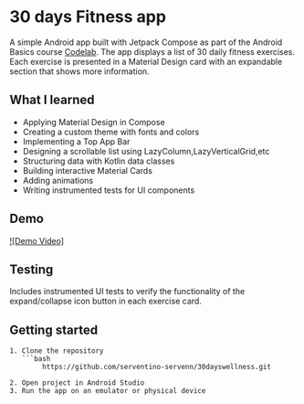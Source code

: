 # 30 days Fitness app
A simple Android app built with Jetpack Compose as part of the Android Basics course [Codelab](https://developer.android.com/courses/pathways/android-basics-compose-unit-3-pathway-3).
The app displays a list of 30 daily fitness exercises. Each exercise is presented in a Material Design card with an expandable section that shows more information.

## What I learned
- Applying Material Design in Compose
- Creating a custom theme with fonts and colors
- Implementing a Top App Bar
- Designing a scrollable list using LazyColumn,LazyVerticalGrid,etc
- Structuring data with Kotlin data classes
- Building interactive Material Cards
- Adding animations 
- Writing instrumented tests for UI components

## Demo
[![Demo Video]](file:///Users/serventinomuyndong/Downloads/demo.webm)

## Testing
Includes instrumented UI tests to verify the functionality of the expand/collapse icon button in each exercise card.

## Getting started
    1. Clone the repository
       ```bash
            https://github.com/serventino-servenn/30dayswellness.git
    
    2. Open project in Android Studio 
    3. Run the app on an emulator or physical device 
